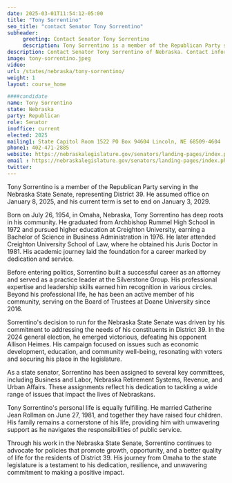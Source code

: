```yaml
---
date: 2025-03-01T11:54:12-05:00
title: "Tony Sorrentino"
seo_title: "contact Senator Tony Sorrentino"
subheader:
     greeting: Contact Senator Tony Sorrentino
     description: Tony Sorrentino is a member of the Republican Party serving in the Nebraska State Senate, representing District 39. He assumed office on January 8, 2025, and his current term is set to end on January 3, 2029.
description: Contact Senator Tony Sorrentino of Nebraska. Contact information for Tony Sorrentino includes email address, phone number, and mailing address.
image: tony-sorrentino.jpeg
video:
url: /states/nebraska/tony-sorrentino/
weight: 1
layout: course_home

####candidate
name: Tony Sorrentino
state: Nebraska
party: Republican
role: Senator
inoffice: current
elected: 2025
mailing1: State Capitol Room 1522 PO Box 94604 Lincoln, NE 68509-4604
phone1: 402-471-2885
website: https://nebraskalegislature.gov/senators/landing-pages/index.php?District=39/
email : https://nebraskalegislature.gov/senators/landing-pages/index.php?District=39/
twitter: 
---
```

Tony Sorrentino is a member of the Republican Party serving in the Nebraska State Senate, representing District 39. He assumed office on January 8, 2025, and his current term is set to end on January 3, 2029.

Born on July 26, 1954, in Omaha, Nebraska, Tony Sorrentino has deep roots in his community. He graduated from Archbishop Rummel High School in 1972 and pursued higher education at Creighton University, earning a Bachelor of Science in Business Administration in 1976. He later attended Creighton University School of Law, where he obtained his Juris Doctor in 1981. His academic journey laid the foundation for a career marked by dedication and service.

Before entering politics, Sorrentino built a successful career as an attorney and served as a practice leader at the Silverstone Group. His professional expertise and leadership skills earned him recognition in various circles. Beyond his professional life, he has been an active member of his community, serving on the Board of Trustees at Doane University since 2016.

Sorrentino's decision to run for the Nebraska State Senate was driven by his commitment to addressing the needs of his constituents in District 39. In the 2024 general election, he emerged victorious, defeating his opponent Allison Heimes. His campaign focused on issues such as economic development, education, and community well-being, resonating with voters and securing his place in the legislature.

As a state senator, Sorrentino has been assigned to several key committees, including Business and Labor, Nebraska Retirement Systems, Revenue, and Urban Affairs. These assignments reflect his dedication to tackling a wide range of issues that impact the lives of Nebraskans.

Tony Sorrentino's personal life is equally fulfilling. He married Catherine Jean Rollman on June 27, 1981, and together they have raised four children. His family remains a cornerstone of his life, providing him with unwavering support as he navigates the responsibilities of public service.

Through his work in the Nebraska State Senate, Sorrentino continues to advocate for policies that promote growth, opportunity, and a better quality of life for the residents of District 39. His journey from Omaha to the state legislature is a testament to his dedication, resilience, and unwavering commitment to making a positive impact.
